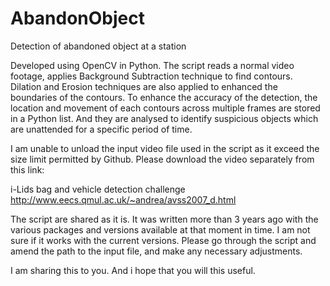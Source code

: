 # AbandonObject
Detection of abandoned object at a station

Developed using OpenCV in Python. The script reads a normal video footage, applies Background Subtraction technique to find contours. Dilation and Erosion techniques are also applied to enhanced the boundaries of the contours. To enhance the accuracy of the detection, the location and movement of each contours across multiple frames are stored in a Python list. And they are analysed to identify suspicious objects which are unattended for a specific period of time.


I am unable to unload the input video file used in the script as it exceed the size limit permitted by Github. Please download the video separately from this link:

i-Lids bag and vehicle detection challenge  
http://www.eecs.qmul.ac.uk/~andrea/avss2007_d.html

The script are shared as it is. It was written more than 3 years ago with the various packages and versions available at that moment in time. I am not sure if it works with the current versions. Please go through the script and amend the path to the input file, and make any necessary adjustments.

I am sharing this to you. And i hope that you will this useful. 
